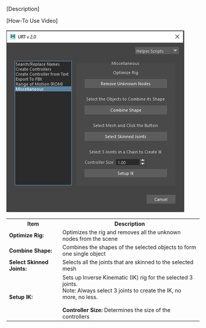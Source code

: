 [Description] <br/>

[How-To Use Video] <br/>
<br/>
![Miscellaneous](./images/UI/Misc.png)
<br/>

<table>
  <tr>
    <th>Item</th>
    <th>Description</th>
  </tr>
  <tr>
    <td><b>Optimize Rig:</b></td>
    <td>Optimizes the rig and removes all the unknown nodes from the scene</td>
  </tr>
  <tr>
    <td><b>Combine Shape:<b></td>
    <td>Combines the shapes of the selected objects to form one single object</td>
  </tr>
  <tr>
    <td><b>Select Skinned Joints:<b></td>
    <td>Selects all the joints that are skinned to the selected mesh</td>
  </tr>
  <tr>
    <td><b>Setup IK:<b></td>
    <td>Sets up Inverse Kinematic (IK) rig for the selected 3 joints.<br/>
        Note: Always select 3 joints to create the IK, no more, no less.<br/><br/>
        <b>Controller Size:</b> Determines the size of the controllers
    </td>
  </tr>
</table>